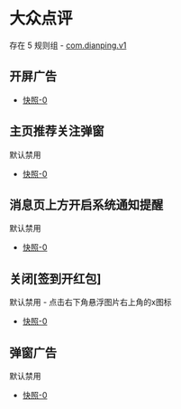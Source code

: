 # 大众点评

存在 5 规则组 - [com.dianping.v1](/src/apps/com.dianping.v1.ts)

## 开屏广告

- [快照-0](https://i.gkd.li/import/12726928)

## 主页推荐关注弹窗

默认禁用

- [快照-0](https://i.gkd.li/import/12727011)

## 消息页上方开启系统通知提醒

默认禁用

- [快照-0](https://i.gkd.li/import/12727070)

## 关闭[签到开红包]

默认禁用 - 点击右下角悬浮图片右上角的x图标

- [快照-0](https://i.gkd.li/import/12727366)

## 弹窗广告

默认禁用

- [快照-0](https://i.gkd.li/import/13538340)
